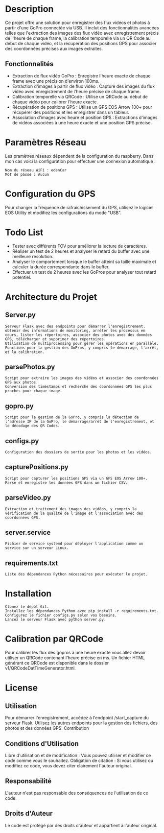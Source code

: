 # Description
Ce projet offre une solution pour enregistrer des flux vidéos et photos à partir d'une GoPro connectée via USB. Il inclut des fonctionnalités avancées telles que l'extraction des images des flux vidéo avec enregistrement précis de l'heure de chaque frame, la calibration temporelle via un QR Code au début de chaque vidéo, et la récupération des positions GPS pour associer des coordonnées précises aux images extraites.

## Fonctionnalités
- Extraction de flux vidéo GoPro : Enregistre l'heure exacte de chaque frame avec une précision d'environ 100ms.
- Extraction d'images à partir de flux vidéo : Capture des images du flux vidéo avec enregistrement de l'heure précise de chaque frame.
- Calibration temporelle via QRCode : Utilise un QRCode au début de chaque vidéo pour calibrer l'heure exacte.
- Récupération de positions GPS : Utilise un GPS EOS Arrow 100+ pour récupérer des positions et les enregistrer dans un tableur.
- Association d'images avec heure et position GPS : Extractions d'images de vidéos associées à une heure exacte et une position GPS précise.

# Paramètres Réseau
Les pramètres réseaux dépendent de la configuration du raspberry. Dans mon cas voici la configuration pour effectuer une connexion automatique : 

    Nom du réseau WiFi : edenCar
    Mot de passe : Aucun

# Configuration du GPS

Pour changer la fréquence de rafraîchissement du GPS, utilisez le logiciel EOS Utility et modifiez les configurations du mode "USB".

# Todo List
- Tester avec différents FOV pour améliorer la lecture de caractères.
- Réaliser un test de 2 heures et analyser le retard du buffer avec une meilleure résolution.
- Analyser le comportement lorsque le buffer atteint sa taille maximale et calculer la durée correspondante dans le buffer.
- Effectuer un test de 2 heures avec les GoPros pour analyser tout retard potentiel.

# Architecture du Projet

## Server.py
    Serveur Flask avec des endpoints pour démarrer l'enregistrement, obtenir des informations de monitoring, arrêter les processus en cours, lister les répertoires, associer des photos avec des données GPS, télécharger et supprimer des répertoires.
    Utilisation de multiprocessing pour gérer les opérations en parallèle.
    Fonctions pour la gestion des GoPros, y compris le démarrage, l'arrêt, et la calibration.

## parsePhotos.py
    Script pour extraire les images des vidéos et associer des coordonnées GPS aux photos.
    Conversion des timestamps et recherche des coordonnées GPS les plus proches pour chaque image.

## gopro.py
    Script pour la gestion de la GoPro, y compris la détection de l'adresse IP de la GoPro, le démarrage/arrêt de l'enregistrement, et le décodage des QR Codes.

## configs.py
    Configuration des dossiers de sortie pour les photos et les vidéos.

## capturePositions.py
    Script pour capturer les positions GPS via un GPS EOS Arrow 100+.
    Parse et enregistre les données GPS dans un fichier CSV.

## parseVideo.py
    Extraction et traitement des images des vidéos, y compris la vérification de la qualité de l'image et l'association avec des coordonnées GPS.

## server.service
    Fichier de service systemd pour déployer l'application comme un service sur un serveur Linux.

## requirements.txt
    Liste des dépendances Python nécessaires pour exécuter le projet.

# Installation
    Clonez le dépôt Git.
    Installez les dépendances Python avec pip install -r requirements.txt.
    Configurez le fichier configs.py selon vos besoins.
    Lancez le serveur Flask avec python server.py.

# Calibration par QRCode
Pour calibrer les flux des gopros à une heure exacte vous allez devoir utiliser un QRCode contenant l'heure précise en ms. Un fichier HTML générant ce QRCode est disponible dans le dossier v1/QRCodeDatTimeGenerator.html.

# License
## Utilisation
Pour démarrer l'enregistrement, accédez à l'endpoint /start_capture du serveur Flask. Utilisez les autres endpoints pour la gestion des fichiers, des photos et des données GPS.
Contribution

## Conditions d'Utilisation
Libre d'utilisation et de modification : Vous pouvez utiliser et modifier ce code comme vous le souhaitez.
Obligation de citation : Si vous utilisez ou modifiez ce code, vous devez citer clairement l'auteur original.

## Responsabilité
L'auteur n'est pas responsable des conséquences de l'utilisation de ce code.

## Droits d'Auteur
Le code est protégé par des droits d'auteur et appartient à l'auteur original.